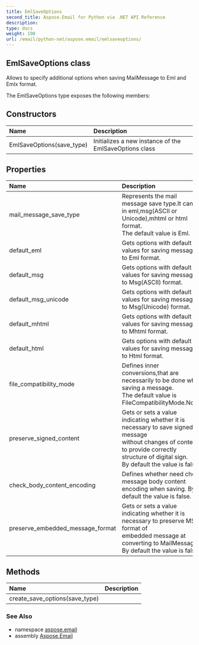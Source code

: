 ```yaml
---
title: EmlSaveOptions
second_title: Aspose.Email for Python via .NET API Reference
description: 
type: docs
weight: 190
url: /email/python-net/aspose.email/emlsaveoptions/
---
```


## EmlSaveOptions class

Allows to specify additional options when saving MailMessage to Eml and Emlx format.

The EmlSaveOptions type exposes the following members:
## Constructors
| Name | Description |
| :- | :- |
|EmlSaveOptions(save_type)|Initializes a new instance of the EmlSaveOptions class|
## Properties
| Name | Description |
| :- | :- |
|mail_message_save_type|Represents the mail message save type.It can be in eml,msg(ASCII or Unicode),mhtml or html format.<br/>            The default value is Eml.|
|default_eml|Gets options with default values for saving message to Eml format.|
|default_msg|Gets options with default values for saving message to Msg(ASCII) format.|
|default_msg_unicode|Gets options with default values for saving message to Msg(Unicode) format.|
|default_mhtml|Gets options with default values for saving message to Mhtml format.|
|default_html|Gets options with default values for saving message to Html format.|
|file_compatibility_mode|Defines inner conversions,that are necessarily to be done when saving a message.<br/>            The default value is FileCompatibilityMode.None.|
|preserve_signed_content|Gets or sets a value indicating whether it is necessary to save signed message<br/>            without changes of content to provide correctly structure of digital sign.<br/>            By default the value is false.|
|check_body_content_encoding|Defines whether need check message body content encoding when saving. By default the value is false.|
|preserve_embedded_message_format|Gets or sets a value indicating whether it is necessary to preserve MSG format of <br/>            embedded message at converting to MailMessage. By default the value is false.|
## Methods
| Name | Description |
| :- | :- |
|create_save_options(save_type)|  |

### See Also

* namespace [aspose.email](/email/python-net/aspose.email/)
* assembly [Aspose.Email](/slides/python-net/)

